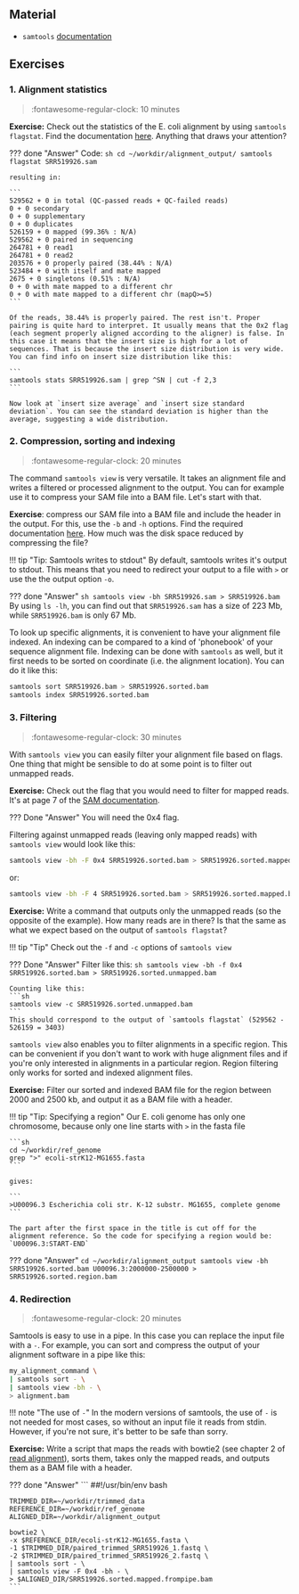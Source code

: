 ## Material

* `samtools` [documentation](http://www.htslib.org/doc/samtools.html)

## Exercises

### 1. Alignment statistics

>:fontawesome-regular-clock: 10 minutes

**Exercise:** Check out the statistics of the E. coli alignment by using `samtools flagstat`. Find the documentation [here](http://www.htslib.org/doc/samtools-flagstat.html). Anything that draws your attention?

??? done "Answer"
    Code:
    ```sh
    cd ~/workdir/alignment_output/
    samtools flagstat SRR519926.sam
    ```

    resulting in:

    ```
    529562 + 0 in total (QC-passed reads + QC-failed reads)
    0 + 0 secondary
    0 + 0 supplementary
    0 + 0 duplicates
    526159 + 0 mapped (99.36% : N/A)
    529562 + 0 paired in sequencing
    264781 + 0 read1
    264781 + 0 read2
    203576 + 0 properly paired (38.44% : N/A)
    523484 + 0 with itself and mate mapped
    2675 + 0 singletons (0.51% : N/A)
    0 + 0 with mate mapped to a different chr
    0 + 0 with mate mapped to a different chr (mapQ>=5)
    ```

    Of the reads, 38.44% is properly paired. The rest isn't. Proper pairing is quite hard to interpret. It usually means that the 0x2 flag (each segment properly aligned according to the aligner) is false. In this case it means that the insert size is high for a lot of sequences. That is because the insert size distribution is very wide. You can find info on insert size distribution like this:

    ```
    samtools stats SRR519926.sam | grep ^SN | cut -f 2,3
    ```

    Now look at `insert size average` and `insert size standard deviation`. You can see the standard deviation is higher than the average, suggesting a wide distribution.

### 2. Compression, sorting and indexing

>:fontawesome-regular-clock: 20 minutes

The command `samtools view` is very versatile. It takes an alignment file and writes a filtered or processed alignment to the output. You can for example use it to compress your SAM file into a BAM file. Let's start with that.

**Exercise**: compress our SAM file into a BAM file and include the header in the output. For this, use the `-b` and `-h` options. Find the required documentation [here](http://www.htslib.org/doc/samtools-view.html). How much was the disk space reduced by compressing the file?

!!! tip "Tip: Samtools writes to stdout"
    By default, samtools writes it's output to stdout. This means that you need to redirect your output to a file with `>` or use the the output option `-o`.

??? done "Answer"
    ```sh
    samtools view -bh SRR519926.sam > SRR519926.bam
    ```
    By using `ls -lh`, you can find out that `SRR519926.sam` has a size of 223 Mb, while `SRR519926.bam` is only 67 Mb.  

To look up specific alignments, it is convenient to have your alignment file indexed. An indexing can be compared to a kind of 'phonebook' of your sequence alignment file. Indexing can be done with `samtools` as well, but it first needs to be sorted on coordinate (i.e. the alignment location). You can do it like this:

```sh
samtools sort SRR519926.bam > SRR519926.sorted.bam
samtools index SRR519926.sorted.bam
```

### 3. Filtering

>:fontawesome-regular-clock: 30 minutes

With `samtools view` you can easily filter your alignment file based on flags. One thing that might be sensible to do at some point is to filter out unmapped reads.

**Exercise:** Check out the flag that you would need to filter for mapped reads. It's at page 7 of the [SAM documentation](https://samtools.github.io/hts-specs/SAMv1.pdf).

??? Done "Answer"
    You will need the 0x4 flag.

Filtering against unmapped reads (leaving only mapped reads) with `samtools view` would look like this:

```sh
samtools view -bh -F 0x4 SRR519926.sorted.bam > SRR519926.sorted.mapped.bam
```

or:

```sh
samtools view -bh -F 4 SRR519926.sorted.bam > SRR519926.sorted.mapped.bam
```

**Exercise:** Write a command that outputs only the unmapped reads (so the opposite of the example). How many reads are in there? Is that the same as what we expect based on the output of `samtools flagstat`?

!!! tip "Tip"
    Check out the `-f` and `-c` options of `samtools view`

??? Done "Answer"
    Filter like this:
    ```sh
    samtools view -bh -f 0x4 SRR519926.sorted.bam > SRR519926.sorted.unmapped.bam
    ```

    Counting like this:
    ```sh
    samtools view -c SRR519926.sorted.unmapped.bam
    ```
    This should correspond to the output of `samtools flagstat` (529562 - 526159 = 3403)

`samtools view` also enables you to filter alignments in a specific region. This can be convenient if you don't want to work with huge alignment files and if you're only interested in alignments in a particular region. Region filtering only works for sorted and indexed alignment files.

**Exercise:** Filter our sorted and indexed BAM file for the region between 2000 and 2500 kb, and output it as a BAM file with a header.

!!! tip "Tip: Specifying a region"
    Our E. coli genome has only one chromosome, because only one line starts with `>` in the fasta file

    ```sh
    cd ~/workdir/ref_genome
    grep ">" ecoli-strK12-MG1655.fasta
    ```

    gives:

    ```
    >U00096.3 Escherichia coli str. K-12 substr. MG1655, complete genome
    ```

    The part after the first space in the title is cut off for the alignment reference. So the code for specifying a region would be: `U00096.3:START-END`

??? done "Answer"
    ```
    cd ~/workdir/alignment_output
    samtools view -bh SRR519926.sorted.bam U00096.3:2000000-2500000 > SRR519926.sorted.region.bam
    ```

### 4. Redirection

>:fontawesome-regular-clock: 20 minutes

Samtools is easy to use in a pipe. In this case you can replace the input file with a `-`. For example, you can sort and compress the output of your alignment software in a pipe like this:

```sh
my_alignment_command \
| samtools sort - \
| samtools view -bh - \
> alignment.bam
```

!!! note "The use of `-`"
    In the modern versions of samtools, the use of `-` is not needed for most cases, so without an input file it reads from stdin. However, if you're not sure, it's better to be safe than sorry.

**Exercise:** Write a script that maps the reads with bowtie2 (see chapter 2 of [read alignment](../day1/read_alignment.md)), sorts them, takes only the mapped reads, and outputs them as a BAM file with a header.

??? done "Answer"
    ```
    ##!/usr/bin/env bash

    TRIMMED_DIR=~/workdir/trimmed_data
    REFERENCE_DIR=~/workdir/ref_genome
    ALIGNED_DIR=~/workdir/alignment_output

    bowtie2 \
    -x $REFERENCE_DIR/ecoli-strK12-MG1655.fasta \
    -1 $TRIMMED_DIR/paired_trimmed_SRR519926_1.fastq \
    -2 $TRIMMED_DIR/paired_trimmed_SRR519926_2.fastq \
    | samtools sort - \
    | samtools view -F 0x4 -bh - \
    > $ALIGNED_DIR/SRR519926.sorted.mapped.frompipe.bam
    ```
